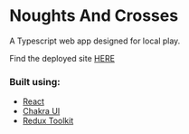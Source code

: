 # Noughts And Crosses

A Typescript web app designed for local play.

Find the deployed site [HERE](https://carltonlnd-noughts-and-crosses.netlify.app/)

### Built using:

- [React](https://react.dev/)
- [Chakra UI](https://chakra-ui.com/)
- [Redux Toolkit](https://redux-toolkit.js.org/)

